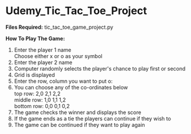 # Udemy_Tic_Tac_Toe_Project

**Files Required:**
tic_tac_toe_game_project.py

**How To Play The Game:**

1. Enter the player 1 name</br>
Choose either x or o as your symbol</br>
2. Enter the player 2 name</br>
3. Computer randomly selects the player's chance to play first or second</br>
4. Grid is displayed</br>
5. Enter the row, column you want to put o:</br>
6. You can choose any of the co-ordinates below</br>
   top row:    2,0  2,1  2,2 </br>
   middle row: 1,0  1,1  1,2 </br>
   bottom row: 0,0  0,1  0,2 </br>
7. The game checks the winner and displays the score</br>
8. If the game  ends as a tie the players can continue if they wish to</br>
9. The game can be continued if they want to play again</br>
